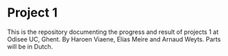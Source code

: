 # Project 1

This is the repository documenting the progress and result of projects 1 at Odisee UC, Ghent. By Haroen Viaene, Elias Meire and Arnaud Weyts. Parts will be in Dutch.